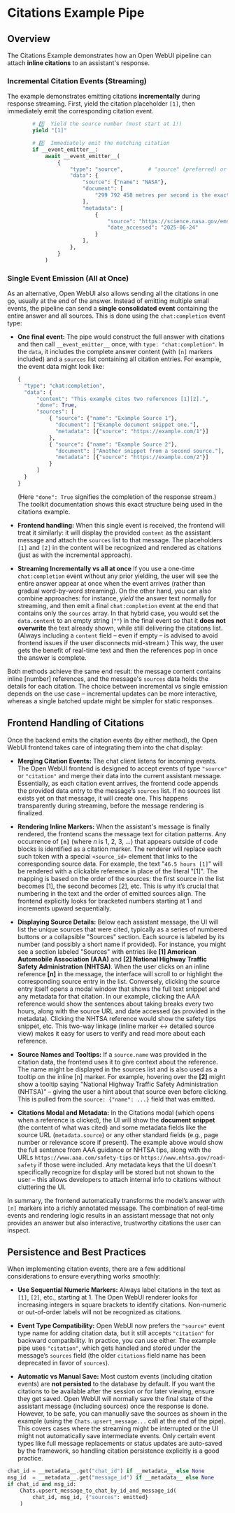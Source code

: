 # Citations Example Pipe

## Overview

The Citations Example demonstrates how an Open WebUI pipeline can attach **inline citations** to an assistant's response.

### Incremental Citation Events (Streaming)

The example demonstrates emitting citations **incrementally** during response streaming. First, yield the citation placeholder `[1]`, then immediately emit the corresponding citation event.

```python
        # 1️⃣  Yield the source number (must start at 1!)
        yield "[1]"

        # 2️⃣  Immediately emit the matching citation
        if __event_emitter__:
            await __event_emitter__(
                {
                    "type": "source",        # "source" (preferred) or "citation"
                    "data": {
                        "source": {"name": "NASA"},
                        "document": [
                            "299 792 458 metres per second is the exact speed of light in vacuum."
                        ],
                        "metadata": [
                            {
                                "source": "https://science.nasa.gov/ems/03_movinglight/",
                                "date_accessed": "2025-06-24"
                            }
                        ],
                    },
                }
            )
```

### Single Event Emission (All at Once)

As an alternative, Open WebUI also allows sending all the citations in one go, usually at the end of the answer. Instead of emitting multiple small events, the pipeline can send a **single consolidated event** containing the entire answer and all sources. This is done using the `chat:completion` event type:

* **One final event:** The pipe would construct the full answer with citations and then call `__event_emitter__` once, with `type: "chat:completion"`. In the `data`, it includes the complete answer content (with `[n]` markers included) and a `sources` list containing all citation entries. For example, the event data might look like:

  ```python
  {
    "type": "chat:completion",
    "data": {
        "content": "This example cites two references [1][2].",
        "done": True,
        "sources": [
            { "source": {"name": "Example Source 1"},
              "document": ["Example document snippet one."],
              "metadata": [{"source": "https://example.com/1"}]
            },
            { "source": {"name": "Example Source 2"},
              "document": ["Another snippet from a second source."],
              "metadata": [{"source": "https://example.com/2"}]
            }
        ]
    }
  }
  ```

  (Here `"done": True` signifies the completion of the response stream.) The toolkit documentation shows this exact structure being used in the citations example.

* **Frontend handling:** When this single event is received, the frontend will treat it similarly: it will display the provided `content` as the assistant message and attach the `sources` list to that message. The placeholders `[1]` and `[2]` in the content will be recognized and rendered as citations (just as with the incremental approach).

* **Streaming Incrementally vs all at once** If you use a one-time `chat:completion` event without any prior yielding, the user will see the entire answer appear at once when the event arrives (rather than gradual word-by-word streaming). On the other hand, you can also combine approaches: for instance, *yield* the answer text normally for streaming, and then emit a final `chat:completion` event at the end that contains only the `sources` array. In that hybrid case, you would set the `data.content` to an empty string (`""`) in the final event so that it **does not overwrite** the text already shown, while still delivering the citations list. (Always including a `content` field – even if empty – is advised to avoid frontend issues if the user disconnects mid-stream.) This way, the user gets the benefit of real-time text and then the references pop in once the answer is complete.

Both methods achieve the same end result: the message content contains inline \[number] references, and the message's `sources` data holds the details for each citation. The choice between incremental vs single emission depends on the use case – incremental updates can be more interactive, whereas a single batched update might be simpler for static responses.

## Frontend Handling of Citations

Once the backend emits the citation events (by either method), the Open WebUI frontend takes care of integrating them into the chat display:

* **Merging Citation Events:** The chat client listens for incoming events. The Open WebUI frontend is designed to accept events of type `"source"` or `"citation"` and merge their data into the current assistant message. Essentially, as each citation event arrives, the frontend code appends the provided data entry to the message’s `sources` list. If no sources list exists yet on that message, it will create one. This happens transparently during streaming, before the message rendering is finalized.

* **Rendering Inline Markers:** When the assistant's message is finally rendered, the frontend scans the message text for citation patterns. Any occurrence of **`[n]`** (where *n* is 1, 2, 3, ...) that appears outside of code blocks is identified as a citation marker. The renderer will replace each such token with a special `<source_id>` element that links to the corresponding source data. For example, the text "`46.5 hours [1]`" will be rendered with a clickable reference in place of the literal "\[1]". The mapping is based on the order of the sources: the first source in the list becomes \[1], the second becomes \[2], etc. This is why it’s crucial that numbering in the text and the order of emitted sources align. The frontend explicitly looks for bracketed numbers starting at 1 and increments upward sequentially.

* **Displaying Source Details:** Below each assistant message, the UI will list the unique sources that were cited, typically as a series of numbered buttons or a collapsible "Sources" section. Each source is labeled by its number (and possibly a short name if provided). For instance, you might see a section labeled "Sources" with entries like **\[1] American Automobile Association (AAA)** and **\[2] National Highway Traffic Safety Administration (NHTSA)**. When the user clicks on an inline reference **\[n]** in the message, the interface will scroll to or highlight the corresponding source entry in the list. Conversely, clicking the source entry itself opens a modal window that shows the full text snippet and any metadata for that citation. In our example, clicking the AAA reference would show the sentences about taking breaks every two hours, along with the source URL and date accessed (as provided in the metadata). Clicking the NHTSA reference would show the safety tips snippet, etc. This two-way linkage (inline marker ↔ detailed source view) makes it easy for users to verify and read more about each reference.

* **Source Names and Tooltips:** If a `source.name` was provided in the citation data, the frontend uses it to give context about the reference. The name might be displayed in the sources list and is also used as a tooltip on the inline \[n] marker. For example, hovering over the **\[2]** might show a tooltip saying "National Highway Traffic Safety Administration (NHTSA)" – giving the user a hint about that source even before clicking. This is pulled from the `source: {"name": ...}` field that was emitted.

* **Citations Modal and Metadata:** In the Citations modal (which opens when a reference is clicked), the UI will show the **document snippet** (the content of what was cited) and some metadata fields like the source URL (`metadata.source`) or any other standard fields (e.g., page number or relevance score if present). The example above would show the full sentence from AAA guidance or NHTSA tips, along with the URLs `https://www.aaa.com/safety-tips` or `https://www.nhtsa.gov/road-safety` if those were included. Any metadata keys that the UI doesn't specifically recognize for display will be stored but not shown to the user – this allows developers to attach internal info to citations without cluttering the UI.

In summary, the frontend automatically transforms the model’s answer with `[n]` markers into a richly annotated message. The combination of real-time events and rendering logic results in an assistant message that not only provides an answer but also interactive, trustworthy citations the user can inspect.

## Persistence and Best Practices

When implementing citation events, there are a few additional considerations to ensure everything works smoothly:

* **Use Sequential Numeric Markers:** Always label citations in the text as `[1]`, `[2]`, etc., starting at 1. The Open WebUI renderer looks for increasing integers in square brackets to identify citations. Non-numeric or out-of-order labels will not be recognized as citations.

* **Event Type Compatibility:** Open WebUI now prefers the `"source"` event type name for adding citation data, but it still accepts `"citation"` for backward compatibility. In practice, you can use either. The example pipe uses `"citation"`, which gets handled and stored under the message’s `sources` field (the older `citations` field name has been deprecated in favor of `sources`).

* **Automatic vs Manual Save:** Most custom events (including citation events) are **not persisted** to the database by default. If you want the citations to be available after the session or for later viewing, ensure they get saved. Open WebUI will normally save the final state of the assistant message (including sources) once the response is done. However, to be safe, you can manually save the sources as shown in the example (using the `Chats.upsert_message...` call at the end of the pipe). This covers cases where the streaming might be interrupted or the UI might not automatically save intermediate events. Only certain event types like full message replacements or status updates are auto-saved by the framework, so handling citation persistence explicitly is a good practice.

```python
chat_id = __metadata__.get("chat_id") if __metadata__ else None
msg_id  = __metadata__.get("message_id") if __metadata__ else None
if chat_id and msg_id:
    Chats.upsert_message_to_chat_by_id_and_message_id(
        chat_id, msg_id, {"sources": emitted}
    )
```

